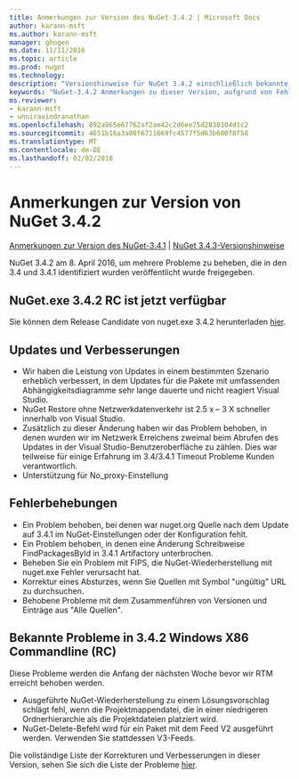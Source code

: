 ```yaml
---
title: Anmerkungen zur Version des NuGet-3.4.2 | Microsoft Docs
author: karann-msft
ms.author: karann-msft
manager: ghogen
ms.date: 11/11/2016
ms.topic: article
ms.prod: nuget
ms.technology: 
description: "Versionshinweise für NuGet 3.4.2 einschließlich bekannte Probleme, Fehlerbehebungen, Funktionen und Archivierung von dcrs Design."
keywords: "NuGet-3.4.2 Anmerkungen zu dieser Version, aufgrund von Fehlerbehebungen, bekannte Probleme, zusätzliche Funktionen, Archivierung von dcrs Design"
ms.reviewer:
- karann-msft
- unniravindranathan
ms.openlocfilehash: 892a965e67762af2ae42c2d6ee75d2838104d1c2
ms.sourcegitcommit: 4651b16a3a08f6711669fc4577f5d63b600f8f58
ms.translationtype: MT
ms.contentlocale: de-DE
ms.lasthandoff: 02/02/2018
---
```

# <a name="nuget-342-release-notes"></a>Anmerkungen zur Version von NuGet 3.4.2

[Anmerkungen zur Version des NuGet-3.4.1](../release-notes/nuget-3.4.1.md) | [NuGet 3.4.3-Versionshinweise](../release-notes/nuget-3.4.3.md)

NuGet 3.4.2 am 8. April 2016, um mehrere Probleme zu beheben, die in den 3.4 und 3.4.1 identifiziert wurden veröffentlicht wurde freigegeben.

## <a name="nugetexe-342-rc-is-now-available"></a>NuGet.exe 3.4.2 RC ist jetzt verfügbar

Sie können dem Release Candidate von nuget.exe 3.4.2 herunterladen [hier](https://dist.nuget.org/index.html).

## <a name="updates-and-improvements"></a>Updates und Verbesserungen

* Wir haben die Leistung von Updates in einem bestimmten Szenario erheblich verbessert, in dem Updates für die Pakete mit umfassenden Abhängigkeitsdiagramme sehr lange dauerte und nicht reagiert Visual Studio.
* NuGet Restore ohne Netzwerkdatenverkehr ist 2.5 x – 3 X schneller innerhalb von Visual Studio.
* Zusätzlich zu dieser Änderung haben wir das Problem behoben, in denen wurden wir im Netzwerk Erreichens zweimal beim Abrufen des Updates in der Visual Studio-Benutzeroberfläche zu zählen. Dies war teilweise für einige Erfahrung im 3.4/3.4.1 Timeout Probleme Kunden verantwortlich.
* Unterstützung für No_proxy-Einstellung

## <a name="fixes"></a>Fehlerbehebungen

* Ein Problem behoben, bei denen war nuget.org Quelle nach dem Update auf 3.4.1 im NuGet-Einstellungen oder der Konfiguration fehlt.
* Ein Problem behoben, in denen eine Änderung Schreibweise FindPackagesById in 3.4.1 Artifactory unterbrochen.
* Beheben Sie ein Problem mit FIPS, die NuGet-Wiederherstellung mit nuget.exe Fehler verursacht hat.
* Korrektur eines Absturzes, wenn Sie Quellen mit Symbol "ungültig" URL zu durchsuchen.
* Behobene Probleme mit dem Zusammenführen von Versionen und Einträge aus "Alle Quellen".

## <a name="known-issues-in-342-windows-x86-commandline-rc"></a>Bekannte Probleme in 3.4.2 Windows X86 Commandline (RC)

Diese Probleme werden die Anfang der nächsten Woche bevor wir RTM erreicht behoben werden.

*  Ausgeführte NuGet-Wiederherstellung zu einem Lösungsvorschlag schlägt fehl, wenn die Projektmappendatei, die in einer niedrigeren Ordnerhierarchie als die Projektdateien platziert wird.
*  NuGet-Delete-Befehl wird für ein Paket mit dem Feed V2 ausgeführt werden. Verwenden Sie stattdessen V3-Feeds.


Die vollständige Liste der Korrekturen und Verbesserungen in dieser Version, sehen Sie sich die Liste der Probleme [hier](https://github.com/NuGet/Home/issues?utf8=%E2%9C%93&q=is%3Aissue+milestone%3A3.4.2++is%3Aclosed+).